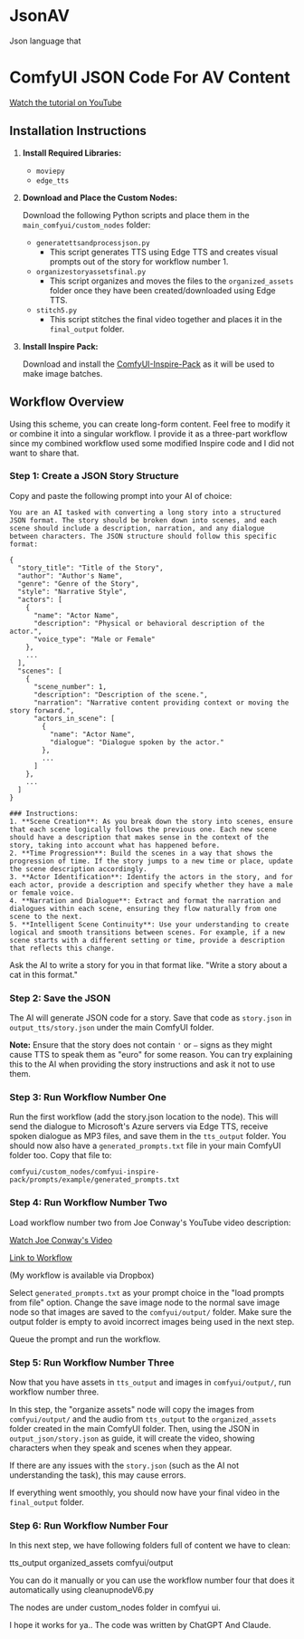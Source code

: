 # JsonAV
Json language that
# ComfyUI JSON Code For AV Content

[Watch the tutorial on YouTube](https://youtu.be/ygFL213h17k)

## Installation Instructions

1. **Install Required Libraries:**

   - `moviepy`
   - `edge_tts`

2. **Download and Place the Custom Nodes:**

   Download the following Python scripts and place them in the `main_comfyui/custom_nodes` folder:

   - `generatettsandprocessjson.py`
     - This script generates TTS using Edge TTS and creates visual prompts out of the story for workflow number 1.
   - `organizestoryassetsfinal.py`
     - This script organizes and moves the files to the `organized_assets` folder once they have been created/downloaded using Edge TTS.
   - `stitch5.py`
     - This script stitches the final video together and places it in the `final_output` folder.

3. **Install Inspire Pack:**

   Download and install the [ComfyUI-Inspire-Pack](https://github.com/ltdrdata/ComfyUI-Inspire-Pack) as it will be used to make image batches.

## Workflow Overview

Using this scheme, you can create long-form content. Feel free to modify it or combine it into a singular workflow. I provide it as a three-part workflow since my combined workflow used some modified Inspire code and I did not want to share that. 

### Step 1: Create a JSON Story Structure

Copy and paste the following prompt into your AI of choice:

```
You are an AI tasked with converting a long story into a structured JSON format. The story should be broken down into scenes, and each scene should include a description, narration, and any dialogue between characters. The JSON structure should follow this specific format:

{
  "story_title": "Title of the Story",
  "author": "Author's Name",
  "genre": "Genre of the Story",
  "style": "Narrative Style",
  "actors": [
    {
      "name": "Actor Name",
      "description": "Physical or behavioral description of the actor.",
      "voice_type": "Male or Female"
    },
    ...
  ],
  "scenes": [
    {
      "scene_number": 1,
      "description": "Description of the scene.",
      "narration": "Narrative content providing context or moving the story forward.",
      "actors_in_scene": [
        {
          "name": "Actor Name",
          "dialogue": "Dialogue spoken by the actor."
        },
        ...
      ]
    },
    ...
  ]
}

### Instructions:
1. **Scene Creation**: As you break down the story into scenes, ensure that each scene logically follows the previous one. Each new scene should have a description that makes sense in the context of the story, taking into account what has happened before.
2. **Time Progression**: Build the scenes in a way that shows the progression of time. If the story jumps to a new time or place, update the scene description accordingly.
3. **Actor Identification**: Identify the actors in the story, and for each actor, provide a description and specify whether they have a male or female voice.
4. **Narration and Dialogue**: Extract and format the narration and dialogues within each scene, ensuring they flow naturally from one scene to the next.
5. **Intelligent Scene Continuity**: Use your understanding to create logical and smooth transitions between scenes. For example, if a new scene starts with a different setting or time, provide a description that reflects this change.
```

Ask the AI to write a story for you in that format like. "Write a story about a cat in this format."

### Step 2: Save the JSON

The AI will generate JSON code for a story. Save that code as `story.json` in `output_tts/story.json` under the main ComfyUI folder. 

**Note:** Ensure that the story does not contain `'` or `—` signs as they might cause TTS to speak them as "euro" for some reason. You can try explaining this to the AI when providing the story instructions and ask it not to use them. 

### Step 3: Run Workflow Number One

Run the first workflow (add the story.json location to the node). This will send the dialogue to Microsoft's Azure servers via Edge TTS, receive spoken dialogue as MP3 files, and save them in the `tts_output` folder. You should now also have a `generated_prompts.txt` file in your main ComfyUI folder too. Copy that file to:

```
comfyui/custom_nodes/comfyui-inspire-pack/prompts/example/generated_prompts.txt
```

### Step 4: Run Workflow Number Two

Load workflow number two from Joe Conway's YouTube video description:

[Watch Joe Conway's Video](https://www.youtube.com/watch?v=L5OCsK7T3GQ)

[Link to Workflow](https://www.dropbox.com/scl/fi/zbdrov5wzobj9ugu19e6i/Multiple-images-with-different-prompts.json?rlkey=hx0ef94kpxfrftmp1jdwt7mdc&e=1&st=jm2d50ck&dl=0)

(My workflow is available via Dropbox)

Select `generated_prompts.txt` as your prompt choice in the "load prompts from file" option. Change the save image node to the normal save image node so that images are saved to the `comfyui/output/` folder. Make sure the output folder is empty to avoid incorrect images being used in the next step.

Queue the prompt and run the workflow.

### Step 5: Run Workflow Number Three

Now that you have assets in `tts_output` and images in `comfyui/output/`, run workflow number three.

In this step, the "organize assets" node will copy the images from `comfyui/output/` and the audio from `tts_output` to the `organized_assets` folder created in the main ComfyUI folder. Then, using the JSON in `output_json/story.json` as guide, it will create the video, showing characters when they speak and scenes when they appear. 

If there are any issues with the `story.json` (such as the AI not understanding the task), this may cause errors.

If everything went smoothly, you should now have your final video in the `final_output` folder.

### Step 6: Run Workflow Number Four

In this next step, we have following folders full of content we have to clean: 

tts_output organized_assets comfyui/output

You can do it manually or you can use the workflow number four that does it automatically using cleanupnodeV6.py 

The nodes are under custom_nodes folder in comfyui ui. 

I hope it works for ya.. The code was written by ChatGPT And Claude. 

